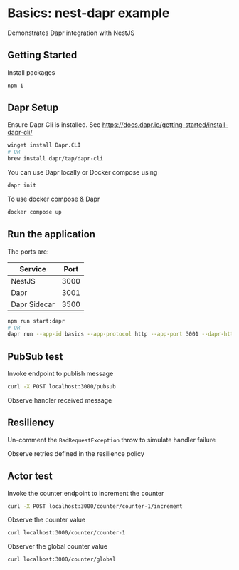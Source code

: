 # Basics: nest-dapr example

Demonstrates Dapr integration with NestJS

## Getting Started

Install packages

```bash
npm i
```

## Dapr Setup

Ensure Dapr Cli is installed. See https://docs.dapr.io/getting-started/install-dapr-cli/
```bash
winget install Dapr.CLI
# OR
brew install dapr/tap/dapr-cli
```

You can use Dapr locally or Docker compose using 
```bash
dapr init
```

To use docker compose & Dapr

```bash
docker compose up
```

## Run the application

The ports are:

| Service | Port |
| --- | --- |
| NestJS | 3000 |
| Dapr | 3001 |
| Dapr Sidecar | 3500 |

```bash
npm run start:dapr  
# OR
dapr run --app-id basics --app-protocol http --app-port 3001 --dapr-http-port 3500 npm run start
```

## PubSub test

Invoke endpoint to publish message

```bash
curl -X POST localhost:3000/pubsub
```

Observe handler received message

## Resiliency

Un-comment the `BadRequestException` throw to simulate handler failure

Observe retries defined in the resilience policy


## Actor test

Invoke the counter endpoint to increment the counter

```bash
curl -X POST localhost:3000/counter/counter-1/increment
```

Observe the counter value

```bash
curl localhost:3000/counter/counter-1
```

Observer the global counter value

```bash
curl localhost:3000/counter/global
```
